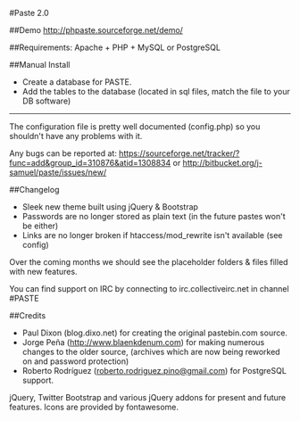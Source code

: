 #Paste 2.0

##Demo
 http://phpaste.sourceforge.net/demo/


##Requirements: Apache + PHP + MySQL or PostgreSQL

##Manual Install
 * Create a database for PASTE.
 * Add the tables to the database (located in sql files, match the file to your DB software)
----------------------------------------------------------

The configuration file is pretty well documented (config.php)
so you shouldn't have any problems with it.
  
Any bugs can be reported at:
 https://sourceforge.net/tracker/?func=add&group_id=310876&atid=1308834
or 
 http://bitbucket.org/j-samuel/paste/issues/new/

##Changelog
* Sleek new theme built using jQuery & Bootstrap
* Passwords are no longer stored as plain text (in the future pastes won't be either)
* Links are no longer broken if htaccess/mod_rewrite isn't available (see config)
	
Over the coming months we should see the placeholder
folders & files filled with new features.

You can find support on IRC by connecting to irc.collectiveirc.net in channel #PASTE

##Credits
 * Paul Dixon (blog.dixo.net) for creating the original pastebin.com source.
 * Jorge Peña (http://www.blaenkdenum.com) for making numerous changes to the older source, 
 (archives which are now being reworked on and password protection)
 * Roberto Rodríguez (roberto.rodriguez.pino@gmail.com) for PostgreSQL support.

jQuery, Twitter Bootstrap and various jQuery addons for present and future features.
Icons are provided by fontawesome.